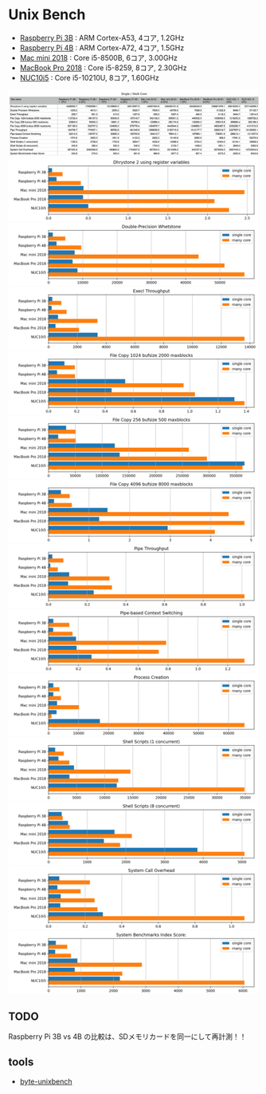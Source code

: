 # Unix Bench

- [Raspberry Pi 3B](https://htmlpreview.github.io/?https://github.com/kose/benchmark-UnixBench/blob/main/raspi3B-2020-11-15-01.html) : ARM Cortex-A53, 4コア, 1.2GHz
- [Raspberry Pi 4B](https://htmlpreview.github.io/?https://github.com/kose/benchmark-UnixBench/blob/main/raspi4B-2020-11-18-01.html) : ARM Cortex-A72, 4コア, 1.5GHz
- [Mac mini 2018](https://htmlpreview.github.io/?https://github.com/kose/benchmark-UnixBench/blob/main/mini2018-2020-11-15-01.html) : Core i5-8500B, 6コア, 3.00GHz
- [MacBook Pro 2018](https://htmlpreview.github.io/?https://github.com/kose/benchmark-UnixBench/blob/main/MBP2018-2020-11-16-01.html) : Core i5-8259, 8コア, 2.30GHz
- [NUC10i5](https://htmlpreview.github.io/?https://github.com/kose/benchmark-UnixBench/blob/main/nuc10i5-2020-11-15-01.html) : Core i5-10210U, 8コア, 1.60GHz

![table](images/table.png)
![0](images/0.png)
![1](images/1.png)
![2](images/2.png)
![3](images/3.png)
![4](images/4.png)
![5](images/5.png)
![6](images/6.png)
![7](images/7.png)
![8](images/8.png)
![9](images/9.png)
![10](images/10.png)
![11](images/11.png)
![12](images/12.png)

## TODO

Raspberry Pi 3B vs 4B の比較は、SDメモリカードを同一にして再計測！！

## tools

- [byte-unixbench](https://github.com/kdlucas/byte-unixbench)

